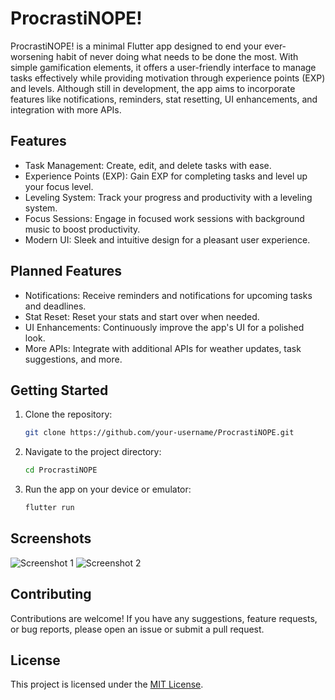 # ProcrastiNOPE!

ProcrastiNOPE! is a minimal Flutter app designed to end your ever-worsening habit of never doing what needs to be done the most. With simple gamification elements, it offers a user-friendly interface to manage tasks effectively while providing motivation through experience points (EXP) and levels. Although still in development, the app aims to incorporate features like notifications, reminders, stat resetting, UI enhancements, and integration with more APIs. 

## Features

- Task Management: Create, edit, and delete tasks with ease.
- Experience Points (EXP): Gain EXP for completing tasks and level up your focus level.
- Leveling System: Track your progress and productivity with a leveling system.
- Focus Sessions: Engage in focused work sessions with background music to boost productivity.
- Modern UI: Sleek and intuitive design for a pleasant user experience.

## Planned Features

- Notifications: Receive reminders and notifications for upcoming tasks and deadlines.
- Stat Reset: Reset your stats and start over when needed.
- UI Enhancements: Continuously improve the app's UI for a polished look.
- More APIs: Integrate with additional APIs for weather updates, task suggestions, and more.

## Getting Started

1. Clone the repository:

   ```bash
   git clone https://github.com/your-username/ProcrastiNOPE.git
   ```

2. Navigate to the project directory:

   ```bash
   cd ProcrastiNOPE
   ```

3. Run the app on your device or emulator:

   ```bash
   flutter run
   ```

## Screenshots

![Screenshot 1](/screenshots/screenshot1.png)
![Screenshot 2](/screenshots/screenshot2.png)

## Contributing

Contributions are welcome! If you have any suggestions, feature requests, or bug reports, please open an issue or submit a pull request.

## License

This project is licensed under the [MIT License](LICENSE).




